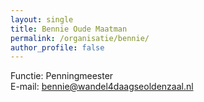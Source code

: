 ```yaml
---
layout: single
title: Bennie Oude Maatman
permalink: /organisatie/bennie/
author_profile: false
---
```


Functie: Penningmeester  
E-mail: [bennie@wandel4daagseoldenzaal.nl](mailto:bennie@wandel4daagseoldenzaal.nl)  